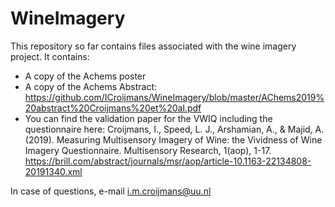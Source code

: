 # WineImagery

This repository so far contains files associated with the wine imagery project. 
It contains: 
- A copy of the Achems poster
- A copy of the Achems Abstract: https://github.com/ICroijmans/WineImagery/blob/master/AChems2019%20abstract%20Croijmans%20et%20al.pdf
- You can find the validation paper for the VWIQ including the questionnaire here: 
Croijmans, I., Speed, L. J., Arshamian, A., & Majid, A. (2019). Measuring Multisensory Imagery of Wine: the Vividness of Wine Imagery Questionnaire. Multisensory Research, 1(aop), 1-17. https://brill.com/abstract/journals/msr/aop/article-10.1163-22134808-20191340.xml 


In case of questions, e-mail i.m.croijmans@uu.nl
